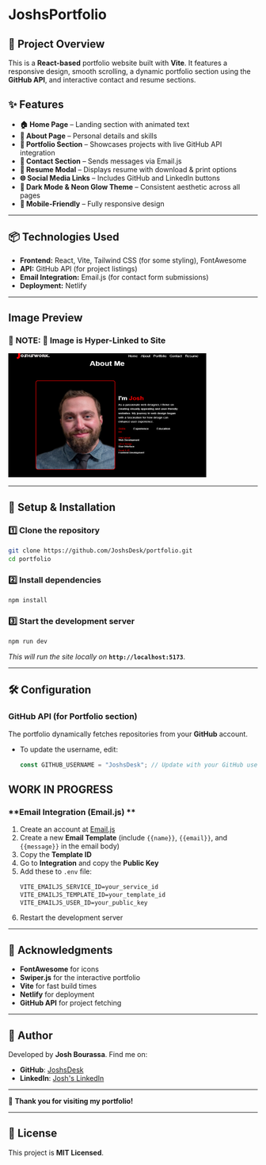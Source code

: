 # JoshsPortfolio

## 🚀 Project Overview
This is a **React-based** portfolio website built with **Vite**. It features a responsive design, smooth scrolling, a dynamic portfolio section using the **GitHub API**, and interactive contact and resume sections.

## ✨ Features
- **🏠 Home Page** – Landing section with animated text
- **🙋 About Page** – Personal details and skills
- **💼 Portfolio Section** – Showcases projects with live GitHub API integration
- **📩 Contact Section** – Sends messages via Email.js
- **📜 Resume Modal** – Displays resume with download & print options
- **🌐 Social Media Links** – Includes GitHub and LinkedIn buttons
- **🎨 Dark Mode & Neon Glow Theme** – Consistent aesthetic across all pages
- **📱 Mobile-Friendly** – Fully responsive design

---

## 📦 Technologies Used
- **Frontend:** React, Vite, Tailwind CSS (for some styling), FontAwesome
- **API:** GitHub API (for project listings)
- **Email Integration:** Email.js (for contact form submissions)
- **Deployment:** Netlify

---
## Image Preview
### 🚨 **NOTE:** 📜 Image is Hyper-Linked to Site

[![Portfolio Preview](preview.png)](https://joshswork.netlify.app/)

---

## 🔧 Setup & Installation
### **1️⃣ Clone the repository**
```bash
git clone https://github.com/JoshsDesk/portfolio.git
cd portfolio
```

### **2️⃣ Install dependencies**
```bash
npm install
```

### **3️⃣ Start the development server**
```bash
npm run dev
```
_This will run the site locally on_ **`http://localhost:5173`**.

---

## 🛠 Configuration
### **GitHub API (for Portfolio section)**
The portfolio dynamically fetches repositories from your **GitHub** account.
- To update the username, edit:
  ```javascript
  const GITHUB_USERNAME = "JoshsDesk"; // Update with your GitHub username
  ```

## **WORK IN PROGRESS**
### **Email Integration (Email.js) **
1. Create an account at [Email.js](https://www.emailjs.com/)
2. Create a new **Email Template** (include `{{name}}`, `{{email}}`, and `{{message}}` in the email body)
3. Copy the **Template ID**
4. Go to **Integration** and copy the **Public Key**
5. Add these to `.env` file:
   ```plaintext
   VITE_EMAILJS_SERVICE_ID=your_service_id
   VITE_EMAILJS_TEMPLATE_ID=your_template_id
   VITE_EMAILJS_USER_ID=your_public_key
   ```
6. Restart the development server



---

## 🙌 Acknowledgments
- **FontAwesome** for icons
- **Swiper.js** for the interactive portfolio
- **Vite** for fast build times
- **Netlify** for deployment
- **GitHub API** for project fetching

---

## 📝 Author
Developed by **Josh Bourassa**. Find me on:
- **GitHub**: [JoshsDesk](https://github.com/JoshsDesk)
- **LinkedIn**: [Josh's LinkedIn](https://linkedin.com/in/joshbourassa)

---

🚀 **Thank you for visiting my portfolio!**

---


## 📜 License
This project is **MIT Licensed**.